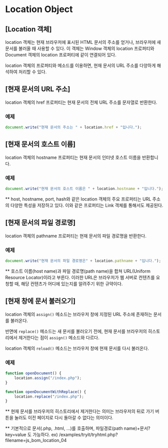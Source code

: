 # Location Object

## [Location 객체]
  location 객체는 현재 브라우저에 표시된 HTML 문서의 주소를 얻거나, 브라우저에 새 문서를 불러올 때 사용할 수 있다.
이 객체는 Window 객체의 location 프로퍼티와 Document 객체의 location 프로퍼티에 같이 연결되어 있다.

location 객체의 프로퍼티와 메소드를 이용하면, 현재 문서의 URL 주소를 다양하게 해석하여 처리할 수 있다.


## [현재 문서의 URL 주소]
  location 객체의 href 프로퍼티는 현재 문서의 전체 URL 주소를 문자열로 반환한다.

### 예제
~~~javascript
document.write("현재 문서의 주소는 " + location.href + "입니다.");
~~~


## [현재 문서의 호스트 이름]
  location 객체의 hostname 프로퍼티는 현재 문서의 인터넷 호스트 이름을 반환합니다.

### 예제
~~~javascript
document.write("현재 문서의 호스트 이름은 " + location.hostname + "입니다.");
~~~

** host, hostname, port, hash와 같은 location 객체의 주요 프로퍼티는 URL 주소의 다양한 특성을 저장하고 있다.
이와 같은 프로퍼티는 Link 객체를 통해서도 제공된다.


## [현재 문서의 파일 경로명]
  location 객체의 pathname 프로퍼티는 현재 문서의 파일 경로명을 반환한다.

### 예제
~~~javascript
document.write("현재 문서의 파일 경로명은" + location.pathname + "입니다.");
~~~

** 호스트 이름(host name)과 파일 경로명(path name)을 합쳐 URL(Uniform Resource Locator)이라고 부른다.
이러한 URL은 브라우저가 웹 서버로 컨텐츠를 요청할 때, 해당 컨텐츠가 어디에 있는지를 알려주기 위한 규약이다.


## [현재 창에 문서 불러오기]
  location 객체의 `assign()` 메소드는 브라우저 창에 지정된 URL 주소에 존재하는 문서를 불러온다.

반면에 `replace()` 메소드는 새 문서를 불러오기 전에, 현재 문서를 브라우저의 히스토리에서 제거한다는 점이 `assign()` 메소드와 다르다.

location 객체의 `reload()` 메소드는 브라우저 창에 현재 문서를 다시 불러온다.

### 예제
~~~javascript
function openDocument() {
    location.assign("/index.php");
}

function openDocumentWithReplace() {
    location.replace("/index.php");
}
~~~

** 현재 문서를 브라우저의 히스토리에서 제거한다는 의미는 브라우저의 뒤로 가기 버튼을 눌러도 이전 페이지로 다시 돌아갈 수 없다는 의미이다.

** 기본적으로 문서(.php, .html, ...)를 호출하며, 파일경로(path name)+문서?key=value 도 가능하다. ex) /examples/tryit/tryhtml.php?filename=js_bom_location_04
